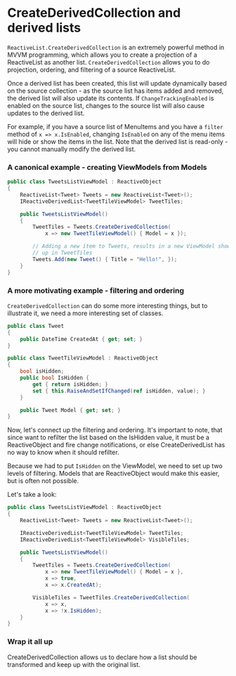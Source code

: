 # CreateDerivedCollection and derived lists

`ReactiveList.CreateDerivedCollection` is an extremely powerful method in MVVM
programming, which allows you to create a projection of a ReactiveList as
another list. `CreateDerivedCollection` allows you to do projection, ordering,
and filtering of a source ReactiveList.

Once a derived list has been created, this list will update dynamically based
on the source collection - as the source list has items added and removed, the
derived list will also update its contents. If `ChangeTrackingEnabled` is
enabled on the source list, changes to the source list will also cause updates
to the derived list.

For example, if you have a source list of MenuItems and you have a `filter`
method of `x => x.IsEnabled`, changing `IsEnabled` on any of the menu items
will hide or show the items in the list.  Note that the derived list is
read-only - you cannot manually modify the derived list.

### A canonical example - creating ViewModels from Models

```cs
public class TweetsListViewModel : ReactiveObject
{
    ReactiveList<Tweet> Tweets = new ReactiveList<Tweet>();
    IReactiveDerivedList<TweetTileViewModel> TweetTiles;

    public TweetsListViewModel()
    {
        TweetTiles = Tweets.CreateDerivedCollection(
            x => new TweetTileViewModel() { Model = x });

        // Adding a new item to Tweets, results in a new ViewModel showing
        // up in TweetTiles
        Tweets.Add(new Tweet() { Title = "Hello!", });
    }
}
```

### A more motivating example - filtering and ordering

`CreateDerivedCollection` can do some more interesting things, but to
illustrate it, we need a more interesting set of classes.

```cs
public class Tweet 
{
    public DateTime CreatedAt { get; set; }
}

public class TweetTileViewModel : ReactiveObject
{
    bool isHidden;
    public bool IsHidden {
        get { return isHidden; }
        set { this.RaiseAndSetIfChanged(ref isHidden, value); }
    }

    public Tweet Model { get; set; }
}
```

Now, let's connect up the filtering and ordering. It's important to note, that
since want to refilter the list based on the IsHidden value, it must be a
ReactiveObject and fire change notifications, or else CreateDerivedList has no
way to know when it should refilter.

Because we had to put `IsHidden` on the ViewModel, we need to set up two
levels of filtering. Models that are ReactiveObject would make this easier,
but is often not possible.

Let's take a look:

```cs
public class TweetsListViewModel : ReactiveObject
{
    ReactiveList<Tweet> Tweets = new ReactiveList<Tweet>();

    IReactiveDerivedList<TweetTileViewModel> TweetTiles;
    IReactiveDerivedList<TweetTileViewModel> VisibleTiles;

    public TweetsListViewModel()
    {
        TweetTiles = Tweets.CreateDerivedCollection(
            x => new TweetTileViewModel() { Model = x },
            x => true,
            x => x.CreatedAt);

        VisibleTiles = TweetTiles.CreateDerivedCollection(
            x => x,
            x => !x.IsHidden);
    }
}
```

### Wrap it all up

CreateDerivedCollection allows us to declare how a list should be transformed
and keep up with the original list.
